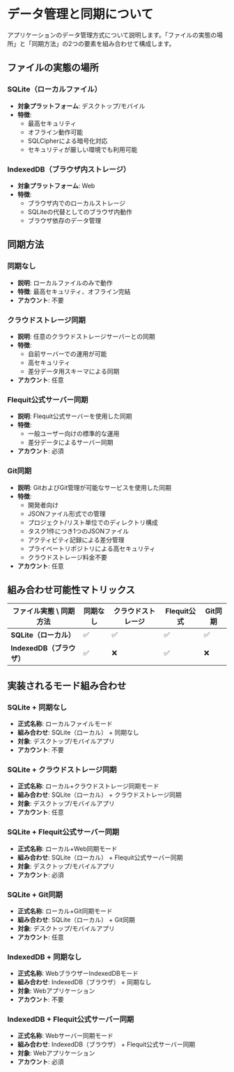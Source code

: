 # データ管理と同期について

アプリケーションのデータ管理方式について説明します。「ファイルの実態の場所」と「同期方法」の2つの要素を組み合わせて構成します。

## ファイルの実態の場所

### SQLite（ローカルファイル）
- **対象プラットフォーム**: デスクトップ/モバイル
- **特徴**:
  - 最高セキュリティ
  - オフライン動作可能
  - SQLCipherによる暗号化対応
  - セキュリティが厳しい環境でも利用可能

### IndexedDB（ブラウザ内ストレージ）
- **対象プラットフォーム**: Web
- **特徴**:
  - ブラウザ内でのローカルストレージ
  - SQLiteの代替としてのブラウザ内動作
  - ブラウザ依存のデータ管理

## 同期方法

### 同期なし
- **説明**: ローカルファイルのみで動作
- **特徴**: 最高セキュリティ、オフライン完結
- **アカウント**: 不要

### クラウドストレージ同期
- **説明**: 任意のクラウドストレージサーバーとの同期
- **特徴**:
  - 自前サーバーでの運用が可能
  - 高セキュリティ
  - 差分データ用スキーマによる同期
- **アカウント**: 任意

### Flequit公式サーバー同期
- **説明**: Flequit公式サーバーを使用した同期
- **特徴**:
  - 一般ユーザー向けの標準的な運用
  - 差分データによるサーバー同期
- **アカウント**: 必須

### Git同期
- **説明**: GitおよびGit管理が可能なサービスを使用した同期
- **特徴**:
  - 開発者向け
  - JSONファイル形式での管理
  - プロジェクト/リスト単位でのディレクトリ構成
  - タスク1件につき1つのJSONファイル
  - アクティビティ記録による差分管理
  - プライベートリポジトリによる高セキュリティ
  - クラウドストレージ料金不要
- **アカウント**: 任意

## 組み合わせ可能性マトリックス

| ファイル実態 \ 同期方法 | 同期なし | クラウドストレージ | Flequit公式 | Git同期 |
|-------------------------|----------|-------------------|-------------|---------|
| **SQLite（ローカル）** | ✅ | ✅ | ✅ | ✅ |
| **IndexedDB（ブラウザ）** | ✅ | ❌ | ✅ | ❌ |

## 実装されるモード組み合わせ

### SQLite + 同期なし
- **正式名称**: ローカルファイルモード
- **組み合わせ**: SQLite（ローカル） + 同期なし
- **対象**: デスクトップ/モバイルアプリ
- **アカウント**: 不要

### SQLite + クラウドストレージ同期
- **正式名称**: ローカル+クラウドストレージ同期モード
- **組み合わせ**: SQLite（ローカル） + クラウドストレージ同期
- **対象**: デスクトップ/モバイルアプリ
- **アカウント**: 任意

### SQLite + Flequit公式サーバー同期
- **正式名称**: ローカル+Web同期モード
- **組み合わせ**: SQLite（ローカル） + Flequit公式サーバー同期
- **対象**: デスクトップ/モバイルアプリ
- **アカウント**: 必須

### SQLite + Git同期
- **正式名称**: ローカル+Git同期モード
- **組み合わせ**: SQLite（ローカル） + Git同期
- **対象**: デスクトップ/モバイルアプリ
- **アカウント**: 任意

### IndexedDB + 同期なし
- **正式名称**: WebブラウザーIndexedDBモード
- **組み合わせ**: IndexedDB（ブラウザ） + 同期なし
- **対象**: Webアプリケーション
- **アカウント**: 不要

### IndexedDB + Flequit公式サーバー同期
- **正式名称**: Webサーバー同期モード
- **組み合わせ**: IndexedDB（ブラウザ） + Flequit公式サーバー同期
- **対象**: Webアプリケーション
- **アカウント**: 必須

